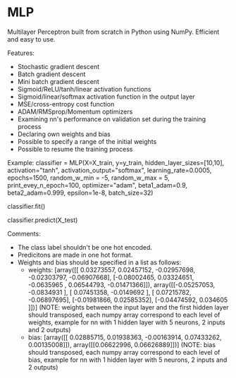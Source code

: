 # MLP
Multilayer Perceptron built from scratch in Python using NumPy.
Efficient and easy to use.

Features:
- Stochastic gradient descent
- Batch gradient descent
- Mini batch gradient descent
- Sigmoid/ReLU/tanh/linear activation functions
- Sigmoid/linear/softmax activation function in the output layer
- MSE/cross-entropy cost function
- ADAM/RMSprop/Momentum optimizers
- Examining nn's performance on validation set during the training process
- Declaring own weights and bias
- Possible to specify a range of the initial weights
- Possible to resume the training process

Example:
classifier = MLP(X=X_train, y=y_train, hidden_layer_sizes=[10,10], activation="tanh",
                  activation_output="softmax", learning_rate=0.0005, epochs=1500, random_w_min = -5, random_w_max = 5,
                  print_evey_n_epoch=100, optimizer="adam", beta1_adam=0.9, beta2_adam=0.999, epsilon=1e-8, batch_size=32)

classifier.fit()

classifier.predict(X_test)

Comments:

- The class label shouldn't be one hot encoded.
- Predicitons are made in one hot format.
- Weights and bias should be specified in a list as follows:
  - weights: [array([[ 0.03273557,  0.02457152, -0.02957698, -0.02303797, -0.06907668],
         [-0.08002465,  0.03324651, -0.0635965 ,  0.06544793, -0.01471366]]), 
         array([[-0.05257053, -0.0834931 ],
         [ 0.07451358, -0.0149692 ],
         [ 0.07215782, -0.06897695],
         [-0.01981866,  0.02585352],
         [-0.04474592,  0.034605  ]])]      (NOTE: weights between the input layer and the first hidden layer should transposed,
                                            each numpy array correspond to each level of weights, 
                                            example for nn with 1 hidden layer with 5 neurons, 2 inputs and 2 outputs)
  - bias: [array([[ 0.02885715,  0.01938363, -0.00163914,  0.07433262,  0.00135008]]),
  array([[0.06622996, 0.06626889]])]        (NOTE: bias should transposed, each numpy array correspond to each level of bias,
                                            example for nn with 1 hidden layer with 5 neurons, 2 inputs and 2 outputs)
                                            
